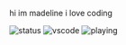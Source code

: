 hi im madeline i love coding

![status](https://api.statusbadges.me/badge/status/478823932913516544)
![vscode](https://api.statusbadges.me/badge/vscode/478823932913516544)
![playing](https://api.statusbadges.me/badge/playing/478823932913516544)
